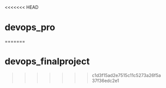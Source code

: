 <<<<<<< HEAD
# devops_pro
=======
# devops_finalproject
>>>>>>> c1d3f15ad2e7515c11c5273a26f5a37f36edc2e1

